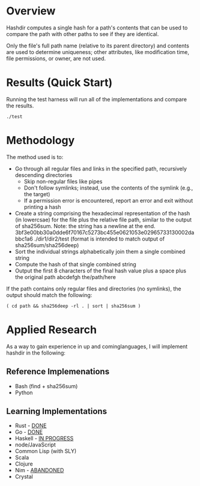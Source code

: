 # Overview

Hashdir computes a single hash for a path's contents that can be used to
compare the path with other paths to see if they are identical.

Only the file's full path name (relative to its parent directory) and contents
are used to determine uniqueness; other attributes, like modification time,
file permissions, or owner, are not used.

# Results (Quick Start)

Running the test harness will run all of the implementations and compare the results.

    ./test

# Methodology

The method used is to:
- Go through all regular files and links in the specified path, recursively
  descending directories
  - Skip non-regular files like pipes
  - Don't follow symlinks; instead, use the contents of the symlink (e.g., the target)
  - If a permission error is encountered, report an error and exit without printing a hash
- Create a string comprising the hexadecimal representation of the hash (in
  lowercsae) for the file plus the relative file path, similar to the output of
  sha256sum. Note: the string has a newline at the end.
    3bf3e00bb30a0dde6f70167c5273bc455e0621053e02965733130002dabbc1a6  ./dir1/dir2/test
  (format is intended to match output of sha256sum/sha256deep)
- Sort the individual strings alphabetically join them a single combined string
- Compute the hash of that single combined string
- Output the first 8 characters of the final hash value plus a space plus the original path
  abcdefgh the/path/here

If the path contains only regular files and directories (no symlinks), the
output should match the following:

    ( cd path && sha256deep -rl . | sort | sha256sum )

# Applied Research

As a way to gain experience in up and cominglanguages, I will implement hashdir
in the following:

## Reference Implemenations
- Bash (find + sha256sum)
- Python

## Learning Implementations
- Rust - [DONE](rust/)
- Go - [DONE](go/)
- Haskell - [IN PROGRESS](haskell/)
- node/JavaScript
- Common Lisp (with SLY)
- Scala
- Clojure
- Nim - [ABANDONED](nim/)
- Crystal
